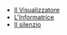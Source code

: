 - [Il Visualizzatore](/visualizzatore.md)
- [L'Informatrice](/informatrice.md)
- [Il silenzio](/silenzio.md)
